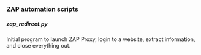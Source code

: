 ### ZAP automation scripts


##### zap_redirect.py
Initial program to launch ZAP Proxy, login to a website, extract information, and close everything out.

